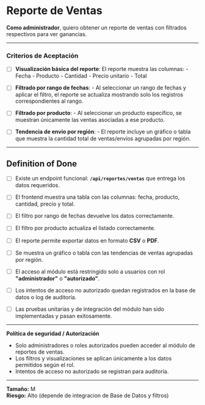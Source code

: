 # Reporte de Ventas

**Como administrador**, quiero obtener un reporte de ventas con filtrados respectivos para ver ganancias.

---

###  Criterios de Aceptación

- [ ] **Visualización básica del reporte**: El reporte muestra las columnas:
      - Fecha
      - Producto
      - Cantidad
      - Precio unitario
      - Total

- [ ] **Filtrado por rango de fechas**:
      - Al seleccionar un rango de fechas y aplicar el filtro,
        el reporte se actualiza mostrando solo los registros correspondientes al rango.

- [ ] **Filtrado por producto**:
      - Al seleccionar un producto específico,
        se muestran únicamente las ventas asociadas a ese producto.

- [ ] **Tendencia de envío por región**:
      - El reporte incluye un gráfico o tabla que muestra la cantidad total de ventas/envíos agrupadas por región.
---

## Definition of Done
- [ ] Existe un endpoint funcional: **`/api/reportes/ventas`** que entrega los datos requeridos.
- [ ] El frontend muestra una tabla con las columnas: fecha, producto, cantidad, precio y total.
- [ ] El filtro por rango de fechas devuelve los datos correctamente.
- [ ] El filtro por producto actualiza el listado correctamente.
- [ ] El reporte permite exportar datos en formato **CSV** o **PDF**.
- [ ] Se muestra un gráfico o tabla con las tendencias de ventas agrupadas por región.
- [ ] El acceso al módulo está restringido solo a usuarios con rol **"administrador"** o **"autorizado"**.
- [ ] Los intentos de acceso no autorizado quedan registrados en la base de datos o log de auditoría.
- [ ] Las pruebas unitarias y de integración del módulo han sido implementadas y pasan exitosamente.


---

**Política de seguridad / Autorización**
- Solo administradores o roles autorizados pueden acceder al módulo de reportes de ventas.  
- Los filtros y visualizaciones se aplican únicamente a los datos permitidos según el rol.  
- Intentos de acceso no autorizado se registran para auditoría.

---

**Tamaño:** M  
**Riesgo:** Alto (depende de integracion de Base de Datos y filtros) 

